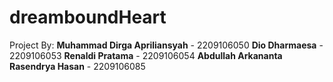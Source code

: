 # dreamboundHeart

Project By:
**Muhammad Dirga Apriliansyah** - 2209106050
**Dio Dharmaesa** - 2209106053
**Renaldi Pratama** - 2209106054
**Abdullah Arkananta Rasendrya Hasan** - 2209106085
